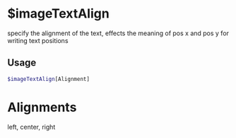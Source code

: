 # $imageTextAlign

specify the alignment of the text, effects the meaning of pos x and pos y for writing text positions

## Usage

```bash
$imageTextAlign[Alignment]
```

# Alignments
left, center, right